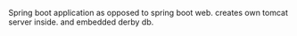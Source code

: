 Spring boot application as opposed to spring boot web.
creates own tomcat server inside.
and embedded derby db.